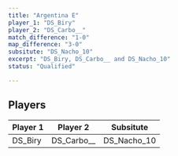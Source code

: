 ```yaml
---
title: "Argentina E"
player_1: "DS_Biry"
player_2: "DS_Carbo__"
match_difference: "1-0"
map_difference: "3-0"
subsitute: "DS_Nacho_10"
excerpt: "DS_Biry, DS_Carbo__ and DS_Nacho_10"
status: "Qualified"

---
```

## Players

| Player 1 | Player 2 | Subsitute |
| -- | -- | -- |
| DS_Biry | DS_Carbo__ | DS_Nacho_10 |

